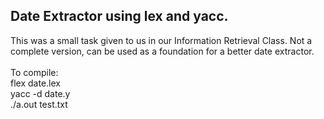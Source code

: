 <h2>Date Extractor using lex and yacc.</h2>

This was a small task given to us in our Information Retrieval Class. Not a complete version, can be used as a foundation for a better date extractor.
<br><br>
To compile:<br>
  flex date.lex<br> 
  yacc -d date.y <br>
  ./a.out test.txt<br>

